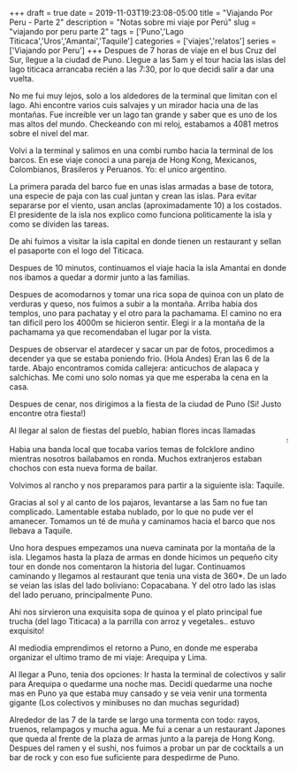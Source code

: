 +++ 
draft = true
date = 2019-11-03T19:23:08-05:00
title = "Viajando Por Peru - Parte 2"
description = "Notas sobre mi viaje por Perú"
slug = "viajando por peru parte 2" 
tags = ['Puno','Lago Titicaca','Uros','Amantai','Taquile']
categories = ['viajes','relatos']
series = ['Viajando por Peru']
+++
Despues de 7 horas de viaje en el bus Cruz del Sur, llegue a la ciudad de Puno. Llegue a las 5am y el tour hacia las islas del lago titicaca arrancaba recién a las 7:30, por lo que decidi salir a dar una vuelta.

No me fui muy lejos, solo a los aldedores de la terminal que limitan con el lago. Ahi encontre varios cuis salvajes y un mirador hacia una de las montañas. Fue increible ver un lago tan grande y saber que es uno de los mas altos del mundo. Checkeando con mi reloj, estabamos a 4081 metros sobre el nivel del mar.

Volvi a la terminal y salimos en una combi rumbo hacia la terminal de los barcos. En ese viaje conoci a una pareja de Hong Kong, Mexicanos, Colombianos, Brasileros y Peruanos. Yo: el unico argentino.

La primera parada del barco fue en unas islas armadas a base de totora, una especie de paja con las cual juntan y crean las islas. Para evitar separarse por el viento, usan anclas (aproximadamente 10) a los costados. El presidente de la isla nos explico como funciona politicamente la isla y como se dividen las tareas.

De ahi fuimos a visitar la isla capital en donde tienen un restaurant y sellan el pasaporte con el logo del Titicaca.

Despues de 10 minutos, continuamos el viaje hacia la isla Amantai en donde nos ibamos a quedar a dormir junto a las familias. 

Despues de acomodarnos y tomar una rica sopa de quinoa con un plato de verduras y queso, nos fuimos a subir a la montaña. Arriba habia dos templos, uno para pachatay y el otro para la pachamama. El camino no era tan dificil pero los 4000m se hicieron sentir. Elegi ir a la montaña de la pachamama ya que recomendaban el lugar por la vista.

Despues de observar el atardecer y sacar un par de fotos, procedimos a decender ya que se estaba poniendo frio. (Hola Andes) Eran las 6 de la tarde. Abajo encontramos comida callejera: anticuchos de alapaca y salchichas. Me comi uno solo nomas ya que me esperaba la cena en la casa.

Despues de cenar, nos dirigimos a la fiesta de la ciudad de Puno (Si! Justo encontre otra fiesta!)

Al llegar al salon de fiestas del pueblo, habian flores incas llamadas <marquee>sabra dios</marquee> Habia una banda local que tocaba varios temas de folcklore andino mientras nosotros bailabamos en ronda. Muchos extranjeros estaban chochos con esta nueva forma de bailar.

Volvimos al rancho y nos preparamos para partir a la siguiente isla: Taquile.

Gracias al sol y al canto de los pajaros, levantarse a las 5am no fue tan complicado. Lamentable estaba nublado, por lo que no pude ver el amanecer. Tomamos un té de muña y caminamos hacia el barco que nos llebava a Taquile.

Uno hora despues empezamos una nueva caminata por la montaña de la isla. Llegamos hasta la plaza de armas en donde hicimos un pequeño city tour en donde nos comentaron la historia del lugar. Continuamos caminando y llegamos al restaurant que tenia una vista de 360*. De un lado se veian las islas del lado boliviano: Copacabana. Y del otro lado las islas del lado peruano, principalmente Puno.

Ahi nos sirvieron una exquisita sopa de quinoa y el plato principal fue trucha (del lago Titicaca) a la parrilla con arroz y vegetales.. estuvo exquisito!

Al mediodia emprendimos el retorno a Puno, en donde me esperaba organizar el ultimo tramo de mi viaje: Arequipa y Lima.

Al llegar a Puno, tenia dos opciones: Ir hasta la terminal de colectivos y salir para Arequipa o quedarme una noche mas. Decidí quedarme una noche mas en Puno ya que estaba muy cansado y se veia venir una tormenta gigante (Los colectivos y minibuses no dan muchas seguridad)

Alrededor de las 7 de la tarde se largo una tormenta con todo: rayos, truenos, relampagos y mucha agua. Me fui a cenar a un restaurant Japones que queda al frente de la plaza de armas junto a la pareja de Hong Kong. Despues del ramen y el sushi, nos fuimos a probar un par de cocktails a un bar de rock y con eso fue suficiente para despedirme de Puno. 